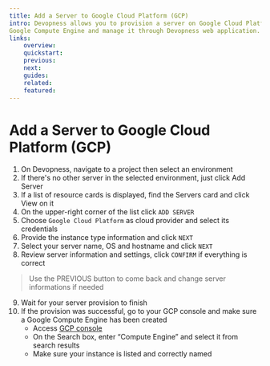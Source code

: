 ```yaml
---
title: Add a Server to Google Cloud Platform (GCP)
intro: Devopness allows you to provision a server on Google Cloud Platform using
Google Compute Engine and manage it through Devopness web application.
links:
    overview:
    quickstart:
    previous:
    next:
    guides:
    related:
    featured:
---
```


# Add a Server to Google Cloud Platform (GCP)
1. On Devopness, navigate to a project then select an environment
2. If there's no other server in the selected environment, just click Add Server
3. If a list of resource cards is displayed, find the Servers card and click View on it
4. On the upper-right corner of the list click `ADD SERVER`
5. Choose `Google Cloud Platform` as cloud provider and select its credentials
6. Provide the instance type information and click `NEXT`
7. Select your server name, OS and hostname and click `NEXT`
8. Review server information and settings, click `CONFIRM` if everything is correct
> Use the PREVIOUS button to come back and change server informations if needed
9. Wait for your server provision to finish 
10. If the provision was successful, go to your GCP console and make sure a Google Compute Engine has been created
    - Access [GCP console](https://console.cloud.google.com/)
    - On the Search box, enter “Compute Engine” and select it from search results
    - Make sure your instance is listed and correctly named